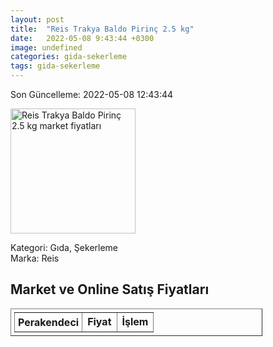 ```yaml
---
layout: post
title:  "Reis Trakya Baldo Pirinç 2.5 kg"
date:   2022-05-08 9:43:44 +0300
image: undefined
categories: gida-sekerleme
tags: gida-sekerleme
---
```


Son Güncelleme: 2022-05-08 12:43:44

<img src="undefined" width="200" alt="Reis Trakya Baldo Pirinç 2.5 kg market fiyatları" />

Kategori: Gıda, Şekerleme
<br />
Marka: Reis

<h2>Market ve Online Satış Fiyatları</h2>

<table border="1" style="padding: 5px;width:80%;">
  <tr>
    <td style="padding: 5px;"><strong>Perakendeci</strong></td>
    <td><strong>Fiyat</strong></td>
    <td><strong>İşlem</strong></td>
  </tr>
  
</table>
